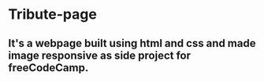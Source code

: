 # Tribute-page
## It's a webpage built using html and css and made image responsive as side project for freeCodeCamp.
